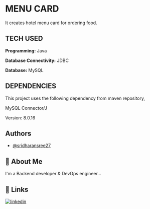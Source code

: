 
# MENU CARD

It creates hotel menu card for ordering food.

## TECH USED

**Programming:** Java

**Database Connectivity:** JDBC

**Database:** MySQL

## DEPENDENCIES

This project uses the following dependency from maven repository,

MySQL Connector/J

Version: 8.0.16 



## Authors

- [@sridharansree27](https://github.com/sridharansree27)


## 🚀 About Me
I'm a Backend developer & DevOps engineer...


## 🔗 Links
[![linkedin](https://img.shields.io/badge/linkedin-0A66C2?style=for-the-badge&logo=linkedin&logoColor=white)](https://www.linkedin.com/in/sridharan-sree)
